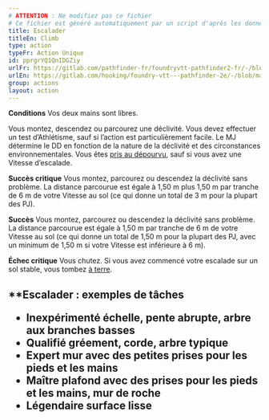 ```yaml
---
# ATTENTION : Ne modifiez pas ce fichier
# Ce fichier est généré automatiquement par un script d'après les données du module Foundry VTT officiel et de sa traduction
title: Escalader
titleEn: Climb
type: action
typeFr: Action Unique
id: pprgrYQ1QnIDGZiy
urlFr: https://gitlab.com/pathfinder-fr/foundryvtt-pathfinder2-fr/-/blob/master/data/actions/pprgrYQ1QnIDGZiy.htm
urlEn: https://gitlab.com/hooking/foundry-vtt---pathfinder-2e/-/blob/master/packs/data/actions.db/climb.json
group: actions
layout: action
---
```

**Conditions** Vos deux mains sont libres.

Vous montez, descendez ou parcourez une déclivité. Vous devez effectuer un test d’Athlétisme, sauf si l’action est particulièrement facile. Le MJ détermine le DD en fonction de la nature de la déclivité et des circonstances environnementales. Vous êtes [pris au dépourvu](../condition-items/pris-au-dépourvu.md), sauf si vous avez une Vitesse d’escalade.

**Succès critique** Vous montez, parcourez ou descendez la déclivité sans problème. La distance parcourue est égale à 1,50 m plus 1,50 m par tranche de 6 m de votre Vitesse au sol (ce qui donne un total de 3 m pour la plupart des PJ).

**Succès** Vous montez, parcourez ou descendez la déclivité sans problème. La distance parcourue est égale à 1,50 m par tranche de 6 m de votre Vitesse au sol (ce qui donne un total de 1,50 m pour la plupart des PJ, avec un minimum de 1,50 m si votre Vitesse est inférieure à 6 m).

**Échec critique** Vous chutez. Si vous avez commencé votre escalade sur un sol stable, vous tombez [à terre](../condition-items/à-terre.md).

<h2>**Escalader : exemples de tâches

- **Inexpérimenté** échelle, pente abrupte, arbre aux branches basses
- **Qualifié** gréement, corde, arbre typique
- **Expert** mur avec des petites prises pour les pieds et les mains
- **Maître** plafond avec des prises pour les pieds et les mains, mur de roche
- **Légendaire** surface lisse


